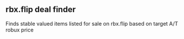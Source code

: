 ## rbx.flip deal finder

Finds stable valued items listed for sale on rbx.flip based on target A/T robux price
